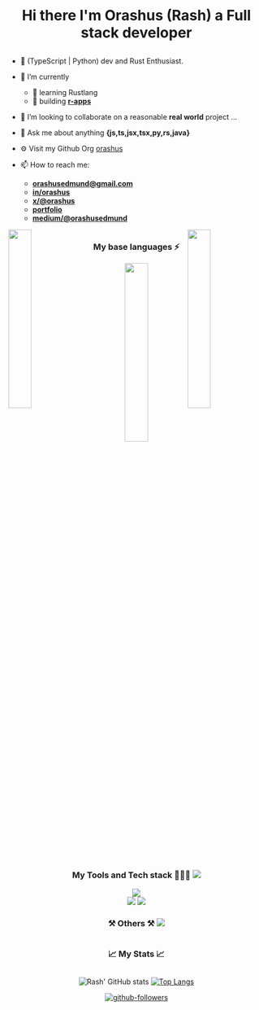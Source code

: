 <!--
get icon list here
https://github.com/tandpfun/skill-icons?tab=readme-ov-file#icons-list
-->

<h1 align="center" style="display: inline-block; margin: 1rem auto">
 Hi there  I'm Orashus (Rash) a Full stack developer
</h1>

- 🔭 (TypeScript | Python) dev and Rust Enthusiast.

- 🧠 I’m currently
  - 🦀 learning Rustlang
  - 🚀 building **[r-apps](https://r-apps.vercel.app)**

- 👯 I’m looking to collaborate on a reasonable **real world** project ...
<!-- - 🤔 I’m looking for help with ... -->
- 💬 Ask me about anything **{js,ts,jsx,tsx,py,rs,java}**
- ⚙️ Visit my Github Org [orashus](https://github.com/orashus)

- 📫 How to reach me:
  - **<orashusedmund@gmail.com>**
  - **[in/orashus](https://www.linkedin.com/in/orashus/)**
  - **[x/@orashus](https://x.com/orashus)**
  - **[portfolio](https://rash-edmund.vercel.app)**
  - **[medium/@orashusedmund](https://medium.com/@orashusedmund)**

<!-- - 😄 Pronouns: He/Him -->
<!-- - ⚡⚡ Fun fact:  -->

<img align="left" src="https://user-images.githubusercontent.com/65187002/144930161-2f783401-8d27-4fdf-a2f7-cc0ba32f1f1f.gif" width="30%" style="display:inline;">
<img align="right" src="https://user-images.githubusercontent.com/65187002/144930161-2f783401-8d27-4fdf-a2f7-cc0ba32f1f1f.gif" width="30%" style="display:inline;">

<div align="center">
  <h3 style="display: inline-block">
    My base languages ⚡
  </h3>

  <img src="https://skillicons.dev/icons?i=ts,js,py,rust,md&perline=14" width="30%" />
</div>

<div align="center">
  <h3 style="display: inline-block">
    My Tools and Tech stack 👨🏻‍💻
  </h3>

  <img src="https://skillicons.dev/icons?i=next,react,remix,svelte,vue&perline=14" />

  <br />

  <img src="https://skillicons.dev/icons?i=html,css,tailwind,sass,styledcomponents,emotion,redux,netlify,vercel&perline=14" />

  <br />

  <img src="https://skillicons.dev/icons?i=nodejs,express,nestjs,flask,prisma,firebase,supabase,git,github,mongodb,postgres,mysql,sqlite,sequelize&perline=14" />

  <img src="https://skillicons.dev/icons?i=docker,kafka,redis,nginx,fastapi,grafana,jest,cypress&perline=14" />
</div>

<div align="center">
  <h3 style="display: inline-block">
    ⚒️ Others ⚒️
  </h3>

  <img src="https://skillicons.dev/icons?i=postman,pnpm,npm,yarn,figma,notion,ubuntu,neovim,vscode,replit,idea,devto&perline=14" />
</div>

<div align="center">
  <h3 style="display: inline-block">
    📈 My Stats 📈
  </h3>

  ![Rash' GitHub stats](https://github-readme-stats.vercel.app/api?username=RashJrEdmund&show_icons=true&hide=&count_private=true&title_color=3382ed&text_color=ffffff&icon_color=22c55e&bg_color=000000&hide_border=true&show_icons=true)
  [![Top Langs](https://github-readme-stats.vercel.app/api/top-langs/?username=RashJrEdmund&layout=compact&title_color=3382ed&text_color=ffffff&icon_color=22c55e&bg_color=000000&hide_border=true&locale=en)](https://github.com/anuraghazra/github-readme-stats)

  [![github-followers](https://img.shields.io/github/followers/RashJrEdmund?logo=github&style=for-the-badge&color=22c55e&labelColor=000000)](https://github.com/rashjredmund)
</div>

